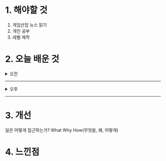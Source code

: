 
# 1. 해야할 것

1. 게임산업 뉴스 읽기 
2. 개인 공부  
3. 레벨 제작



# 2. 오늘 배운 것

<details>
<summary>오전</summary>

## 오늘의 뉴스
### [기사: 콘진원 게임산업 종사자 노동환경 조사](https://www.inven.co.kr/webzine/news/?news=302066)
![image](https://github.com/user-attachments/assets/6180d69b-e5d5-47b2-97c3-b6c74f42f28e)
```
콘텐츠 진흥원에서 진행하는 게임 종사자 실태조사
포괄임금제 덕분에 크런치로 일하는 시간이 길어지는 개발자들의 시급을 챙겨주지 않는게 문제로 보인다.
그럼에도 불구하고 해고가 없다는 것이 참 신기하다.
이직이 자유로워서인가?
```

</details>

****

<details>
<summary>오후</summary>

## 레벨 제작
![image](https://github.com/user-attachments/assets/672e5815-6f4e-4a32-8490-e6205bc7409a)

</details>

****


# 3. 개선

일은 어떻게 접근하는가? What Why How(무엇을, 왜, 어떻게)


# 4. 느낀점


